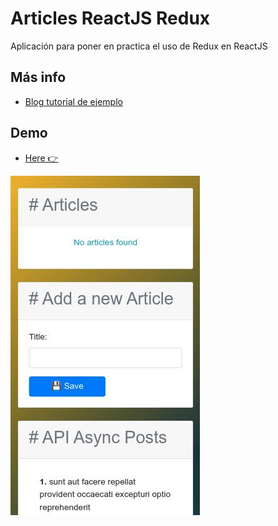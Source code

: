 
# Articles ReactJS Redux

Aplicación para poner en practica el uso de Redux en ReactJS

## Más info

- [Blog tutorial de ejemplo](https://www.valentinog.com/blog/redux/)

## Demo

- [Here 👉](https://articles-reactjs-redux.netlify.com/)

![img demo](./art/demo-mobile-01.jpg)